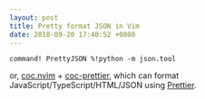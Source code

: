 ```yaml
---
layout: post
title: Pretty format JSON in Vim
date: 2018-09-20 17:40:52 +0800
---
```


```
command! PrettyJSON %!python -m json.tool
```

or, [coc.nvim][1] + [coc-prettier][2], which can format JavaScript/TypeScript/HTML/JSON using [Prettier][3].

[1]: https://github.com/neoclide/coc.nvim
[2]: https://github.com/neoclide/coc-prettier
[3]: https://github.com/prettier/prettier